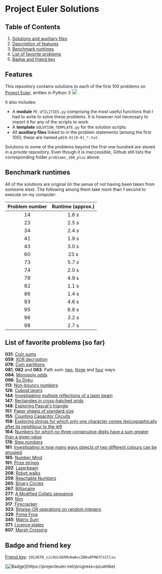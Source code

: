 # Project Euler Solutions

## Table of Contents
1. [Solutions and auxiliary files](#top)
2. [Description of features](#features)
3. [Benchmark runtimes](#benchmarks)
4. [List of favorite problems](#favorite)
5. [Badge and friend key](#badge)

## Features
<a name="features"></a>

This repository contains solutions to each of the first
100 problems on [Project Euler](https://www.projecteuler.net), written in
Python 3 <img src="https://upload.wikimedia.org/wikipedia/commons/thumb/c/c3/Python-logo-notext.svg/1200px-Python-logo-notext.svg.png" width="18"> .

It also includes:

* A __module__ `PE_UTILITIES.py` comprising the most useful functions that I
  had to write to solve these problems. It is however _not_ necessary to import
  it for any of the scripts to work.
* A __template__ `SOLUTION_TEMPLATE.py` for the solution scripts.
* All __auxiliary files__ linked to in the problem statements (among the first
  100); these are named `p0[0-9][0-9]_*.txt`.

Solutions to some of the problems beyond the first one hundred are stored in a
_private_ repository. Even though it is inaccessible, Github still lists the
corresponding folder `problems_100_plus` above.


<a name="benchmarks"></a>
## Benchmark runtimes

All of the solutions are original (in the sense of not having been taken from
someone else). The following among them take more than 1 second to execute on
my computer:

| Problem number   | Runtime (approx.)   |
| :--------------: | :-----------------: |
| 14 | 1.6 s  |
| 23 | 2.5 s  |
| 34 | 2.4 s  |
| 41 | 1.9 s  |
| 43 | 3.0 s  |
| 60 | 23 s   |
| 73 | 5.7 s  |
| 74 | 2.0 s  |
| 78 | 4.9 s  |
| 82 | 1.1 s  |
| 86 | 1.4 s  |
| 93 | 4.6 s  |
| 95 | 6.8 s  |
| 96 | 3.2 s  |
| 98 | 2.7 s  |


<a name="favorite"></a>
## List of favorite problems (so far)

__031__: [Coin sums](https://projecteuler.net/problem=31)  
__059__: [XOR decryption](https://projecteuler.net/problem=59)  
__078__: [Coin partitions](https://projecteuler.net/problem=78)  
__081__, __082__ and __083__: Path sum:
[two](https://projecteuler.net/problem=81),
[three](https://projecteuler.net/problem=82) and
[four](https://projecteuler.net/problem=83) ways  
__084__: [Monopoly odds](https://projecteuler.net/problem=84)  
__096__: [Su Doku](https://projecteuler.net/problem=96)  
__113__: [Non-bouncy numbers](https://projecteuler.net/problem=113)  
__126__: [Cuboid layers](https://projecteuler.net/problem=126)  
__144__: [Investigating multiple reflections of a laser
beam](https://projecteuler.net/problem=144)  
__147__: [Rectangles in cross-hatched grids](https://projecteuler.net/problem=147)  
__148__: [Exploring Pascal's triangle](https://projecteuler.net/problem=148)  
__151__: [Paper sheets of standard size](https://projecteuler.net/problem=151)  
__155__: [Counting Capacitor Circuits](https://projecteuler.net/problem=155)  
__158__: [Exploring strings for which only one character comes lexicographically after its neighbour to the left](https://projecteuler.net/problem=158)  
__164__: [Numbers for which no three
consecutive digits have a sum greater than a given value](https://projecteuler.net/problem=164)  
__178__: [Step numbers](https://projecteuler.net/problem=178)  
__181__: [Investigating in how many ways objects of two different colours can
be grouped](https://projecteuler.net/problem=181)  
__185__: [Number Mind](https://projecteuler.net/problem=185)  
__191__: [Prize strings](https://projecteuler.net/problem=191)  
__202__: [Laserbeam](https://projecteuler.net/problem=202)  
__208__: [Robot walks](https://projecteuler.net/problem=208)  
__259__: [Reachable Numbers](https://projecteuler.net/problem=259)  
__265__: [Binary Circles](https://projecteuler.net/problem=265)  
__267__: [Billionaire](https://projecteuler.net/problem=267)  
__277__: [A Modified Collatz sequence](https://projecteuler.net/problem=277)  
__301__: [Nim](https://projecteuler.net/problem=301)  
__317__: [Firecracker](https://projecteuler.net/problem=317)  
__323__: [Bitwise-OR operations on random
integers](https://projecteuler.net/problem=323)  
__329__: [Prime Frog](https://projecteuler.net/problem=329)  
__345__: [Matrix Sum](https://projecteuler.net/problem=345)  
__371__: [Licence plates](https://projecteuler.net/problem=371)  
__607__: [Marsh Crossing](https://projecteuler.net/problem=607)  


<a name="badge"></a>
## Badge and friend key

[Friend key](https://projecteuler.net/about=friends): `1912870_zicXUiSA5Mv6wAvcZOOv8FMAfCtCClsu`

[![Badge](https://projecteuler.net/profile/pzuehlke.png?)](https://projecteuler.net/progress=pzuehlke)
